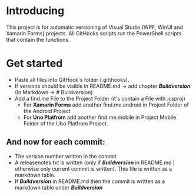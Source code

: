 # Introducing
This project is for automatic versioning of Visual Studio (WPF, WinUI and Xamarin Forms) projects.
All GitHooks scripts run the PowerShell scripts that contain the functions.

# Get started
- Paste all files into GitHook's folder (\.git\hooks).
- If versions should be visible in README.md -> add chapter ***Buildversion*** (In Markdown -> # Buildversion)
- Add a find.me File to the Project Folder (it's contain a File with .csproj) 
  - For **Xamarin Forms** add another find.me.android in Project Folder of the Android Project 
  - For **Uno Platfrom** add another find.me.mobile in Project Mobile Folder of the Ubo Platfrom Project.

## And now for each commit:
- The version number written in the commit
- A releasenotes.txt is written (only if ***Buildversion*** in README.md | otherwise only current commit is written). This file is written as a markdown table.
- If ***Buildversion*** in README.md then the commit is written as a markdown table under ***Buildversion***
